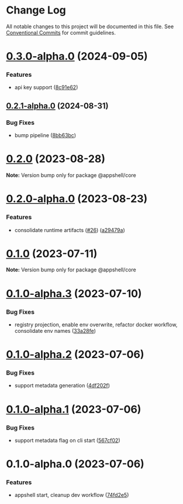 # Change Log

All notable changes to this project will be documented in this file.
See [Conventional Commits](https://conventionalcommits.org) for commit guidelines.

# [0.3.0-alpha.0](https://github.com/navaris/appshell/compare/@appshell/core@0.2.1-alpha.0...@appshell/core@0.3.0-alpha.0) (2024-09-05)


### Features

* api key support ([8c91e62](https://github.com/navaris/appshell/commit/8c91e6240b3d879af9bdd5949924865da0e0f8a1))





## [0.2.1-alpha.0](https://github.com/navaris/appshell/compare/@appshell/core@0.2.0...@appshell/core@0.2.1-alpha.0) (2024-08-31)


### Bug Fixes

* bump pipeline ([8bb63bc](https://github.com/navaris/appshell/commit/8bb63bcae1928c01bb6bc853d88010939e686af5))





# [0.2.0](https://github.com/navaris/appshell/compare/@appshell/core@0.2.0-alpha.0...@appshell/core@0.2.0) (2023-08-28)

**Note:** Version bump only for package @appshell/core





# [0.2.0-alpha.0](https://github.com/navaris/appshell/compare/@appshell/core@0.1.0...@appshell/core@0.2.0-alpha.0) (2023-08-23)


### Features

* consolidate runtime artifacts ([#26](https://github.com/navaris/appshell/issues/26)) ([a29479a](https://github.com/navaris/appshell/commit/a29479a49f0c5ec1273c9f8e4c7384096f2d4ba0))





# [0.1.0](https://github.com/navaris/appshell/compare/@appshell/core@0.1.0-alpha.3...@appshell/core@0.1.0) (2023-07-11)

**Note:** Version bump only for package @appshell/core





# [0.1.0-alpha.3](https://github.com/navaris/appshell/compare/@appshell/core@0.1.0-alpha.2...@appshell/core@0.1.0-alpha.3) (2023-07-10)


### Bug Fixes

* registry projection, enable env overwrite, refactor docker workflow, consolidate env names ([33a28fe](https://github.com/navaris/appshell/commit/33a28fe76b58e05c5b6b6b33d4b402e52bb29e70))





# [0.1.0-alpha.2](https://github.com/navaris/appshell/compare/@appshell/core@0.1.0-alpha.1...@appshell/core@0.1.0-alpha.2) (2023-07-06)


### Bug Fixes

* support metadata generation ([4df202f](https://github.com/navaris/appshell/commit/4df202f0fd3b9ca6c660975b75eb0ac9b60225c2))





# [0.1.0-alpha.1](https://github.com/navaris/appshell/compare/@appshell/core@0.1.0-alpha.0...@appshell/core@0.1.0-alpha.1) (2023-07-06)


### Bug Fixes

* support metadata flag on cli start ([567cf02](https://github.com/navaris/appshell/commit/567cf02a52150054b855197371681f426382b454))





# 0.1.0-alpha.0 (2023-07-06)


### Features

* appshell start, cleanup dev workflow ([74fd2e5](https://github.com/navaris/appshell/commit/74fd2e5a5acd2415482268175c7f3f16cd7c93ec))
